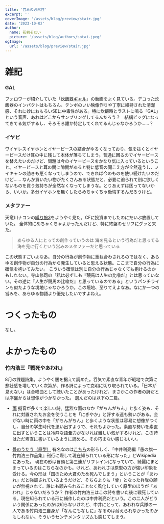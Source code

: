 ```yaml
---
title: '営みの必然性'
excerpt: ''
coverImage: '/assets/blog/preview/stair.jpg'
date: '2023-10-02'
author:
  name: 花初そたい
  picture: '/assets/blog/authors/sotai.jpeg'
ogImage:
  url: '/assets/blog/preview/stair.jpg'
---
```

# 雑記
### GAL
フォロワーが紹介していた「[炊飯器ギャル](https://www.youtube.com/@galgourmet3150)」の動画をよく見ている。デコった炊飯器のインパクトはもちろん、テンポのいい映像作りや丁寧に維持された清潔感、それに妙におもろいSEに中毒性がある。特に炊飯時とラストに鳴る「GAL」という音声、あれはどこからサンプリングしてるんだろう？　結構ビッグになってきてる気がするし、そろそろ誰か特定してくれてるんじゃなかろうか……？

### イヤピ
ワイヤレスイヤホンとイヤーピースの結合がゆるくなっており、気を抜くとイヤーピースだけ耳の中に残して本体が落ちてしまう。普通に困るのでイヤーピースを替えたいのだけど、問題は今のイヤーピースをかなり気に入っているということ。イヤーピースと耳の間に隙間があると特に低音の聞こえ方が全然違うし、ノイキャンの効きも悪くなってしまうので、できれば今のものを使い続けたいのだけど……
なんか買いたい物がたくさんある状態だと、必要に迫られて別に欲しくないものを買う気持ちが全然なくなってしまうな。とりあえずは困ってないから、いいか。多分イヤホンを無くしたらめちゃくちゃ後悔するんだろうけど。

### メタファー
天竜川ナコンの[縛り旅3](https://youtu.be/_-lb-8YSSSI?si=mwigHisEiIMucgNz)をようやく見た。CFに投資までしたのにだいぶ放置していた。
全体的にめちゃくちゃよかったんだけど、特に終盤のセリフにグッと来た。
> あらゆる人にとっての創作っていうのは
海を見るという行為だと思ってる
海を見に行くという営みのメタファーだと思っている

この状態すごいよなあ。自分の行為が創作物に重ね合わされるのではなく、あらゆる創作物が自分の行為から発生していると思える状態。ここまで自分の行為に確信を抱いてみたい。
こういう確信は別に自分の行為じゃなくても抱けるのかもしれない。寺山修司の「私は必ずしも『競馬は人生の比喩だ』とは思っていない。その逆に『人生が競馬の比喩だ』と思っているのである」というパンチラインも似たような境地じゃなかろうか。この境地、至りてえよなあ。なにか一つの営みを、あらゆる物語より優先したいですよねえ。

# つくったもの
なし。

# よかったもの

### 竹内浩三『戦死やあわれ』
8月の課題詩集。ようやく腰を据えて読めた。呑気で素直な青年が戦地で次第に悲壮感を増していく次第が、作る詩によって克明に切り取られている。「日本が見えない」は合唱曲として聴いたことがあったけれど、まさかこの作者の詩だとは序盤からは想像がつかなかった。
選んだのは以下の二篇。

- [雨](https://www.aozora.gr.jp/cards/001675/files/54797_54753.html)
擬音が多くて楽しい詩。猛烈な雨のなか「がちんがちん」と歩く姿も、それに対置されたお金を使うことを「にぎやか」と評する連も勢いがある。金がない時に雨の中を「がちんがちん」と歩くような状態は容易に想像がつくし、自分の学生時代を思い出すようで、それもよかった。素直な勢いを素直に出すということは冷静な語彙力がなければ難しい気がするけれど、この詩はただ素直に書いているように読める。その巧まない感じもいい。

- [骨のうたう（原型）](https://www.aozora.gr.jp/cards/001675/files/54814_54034.html)
有名なのは[こちら](https://kozo-takeuchi.club/honenoutau)の形らしく、「中井利亮編『愚の旗―竹内浩三作品集』刊行に際して現在知られている形になった」とWikipediaにあった。
現在の形は冒頭と第三連がリフレインになっていて、綺麗にまとまっているのはこちらなのかも。けれど、あわれさは原型の方が強い印象を受ける。今の形は「国のため大君のため死んでしまう」ということが「あわれ」だと強調されているようだけど、そちらよりも「骨」となった兵隊の願いが無視されて、誰にも顧みられることなく風化していく原型のほうが「あわれ」じゃないだろうか？
作者の竹内浩三はこの詩を書いた後に戦死している。現在知られている形に補作したのは中井利亮だという。この二人がどういう関係にあったのかは知らないけれど、中井にとって、あわれな兵隊の一人である竹内浩三自身が「なんにもなしに」なるのは耐えられなかったのかもしれない。そういうセンチメンタリズムも感じてしまう。